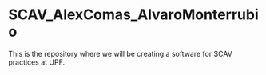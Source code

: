 # SCAV_AlexComas_AlvaroMonterrubio
This is the repository where we will be creating a software for SCAV practices at UPF.
